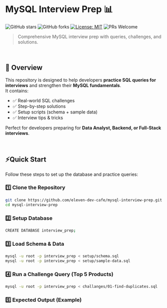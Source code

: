 # MySQL Interview Prep 📊

![GitHub stars](https://img.shields.io/github/stars/eleven-dev-cafe/mysql-interview-prep?style=social)
![GitHub forks](https://img.shields.io/github/forks/eleven-dev-cafe/mysql-interview-prep?style=social)
[![License: MIT](https://img.shields.io/badge/License-MIT-yellow.svg)](LICENSE)
![PRs Welcome](https://img.shields.io/badge/PRs-welcome-brightgreen.svg)

> Comprehensive MySQL interview prep with queries, challenges, and solutions.

</br>

## 📖 Overview

This repository is designed to help developers **practice SQL queries for interviews** and strengthen their **MySQL fundamentals**.  
It contains:  

- ✅ Real-world SQL challenges  
- ✅ Step-by-step solutions  
- ✅ Setup scripts (schema + sample data)  
- ✅ Interview tips & tricks  

Perfect for developers preparing for **Data Analyst, Backend, or Full-Stack interviews**.

</br>

## ⚡Quick Start

Follow these steps to set up the database and practice queries:
</br>

### 1️⃣ Clone the Repository
```bash
git clone https://github.com/eleven-dev-cafe/mysql-interview-prep.git
cd mysql-interview-prep
```

### 2️⃣ Setup Database
```bash
CREATE DATABASE interview_prep;
```

### 3️⃣ Load Schema & Data
```bash
mysql -u root -p interview_prep < setup/schema.sql
mysql -u root -p interview_prep < setup/sample-data.sql
```

### 4️⃣ Run a Challenge Query (Top 5 Products)
```bash
mysql -u root -p interview_prep < challanges/01-find-duplicates.sql
```

### 5️⃣ Expected Output (Example)
